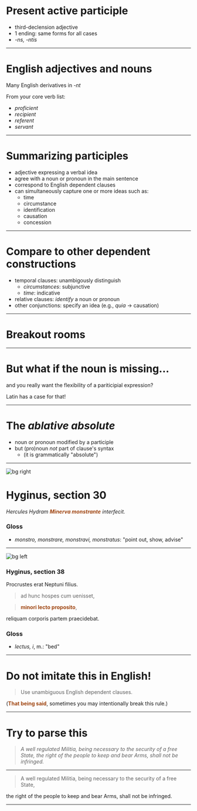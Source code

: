 # Present active participle

- third-declension adjective
- 1 ending: same forms for all cases
- *-ns, -ntis*

---


# English adjectives and nouns

Many English derivatives in *-nt*

From your core verb list:

- *proficient*
- *recipient*
- *referent*
- *servant*


---

# Summarizing participles

- adjective expressing a verbal idea
- agree with a noun or pronoun in the main sentence
- correspond to English dependent clauses
- can simultaneously capture one or more ideas such as:
    - time
    - circumstance
    - identification
    - causation
    - concession


---


# Compare to other dependent constructions

- temporal clauses: unambigously distinguish
    - *circumstances*: subjunctive
    - *time*: indicative
- relative clauses: *identify* a noun or pronoun    
- other conjunctions: specify an idea (e.g., *quia* -> causation)


---

# Breakout rooms

---

# But what if the noun is missing...

and you really want the flexibility of a pariticipial expression?


Latin has a case for that!

---

# The *ablative absolute*

- noun or pronoun modified by a participle
- but (pro)noun *not* part of clause's syntax
    - (it is grammatically "absolute")

---

![bg right](https://www.pottedhistory.co.uk/image/Greek%20Hercules%20&%20Hydra%20sm.JPG)

# Hyginus, section 30

*Hercules Hydram **Minerva monstrante** interfecit.*



### Gloss

- *monstro, monstrare, monstravi, monstratus*: "point out, show, advise"

<style scoped>
  strong {
    color: rgb(159, 69, 17);
  }

</style>

---

![bg left](./imgs/proc3.png)
### Hyginus, section 38

Procrustes erat Neptuni filius. 

> ad hunc hospes cum uenisset, 

> **minori lecto proposito**, 

reliquam corporis partem praecidebat.



### Gloss

- *lectus, i*, m.: "bed"


<style scoped>
  strong {
    color: rgb(159, 69, 17);
  }

</style>


---


# Do not imitate this in English!


> Use unambiguous English dependent clauses.


(**That being said**, sometimes you may intentionally break this rule.)

<style scoped>
  strong {
    color: rgb(159, 69, 17);
  }

</style>

---


# Try to parse this

> *A well regulated Militia, being necessary to the security of a free State, the right of the people to keep and bear Arms, shall not be infringed.*


---


> A well regulated Militia, being necessary to the security of a free State, 

the right of the people to keep and bear Arms, shall not be infringed.

---